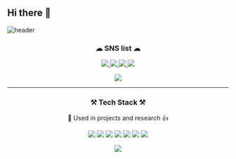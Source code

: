 ## Hi there 👋
![header](https://capsule-render.vercel.app/api?type=waving&color=auto&height=300&section=header&text=Welcome&fontSize=90&animation=fadeIn&fontAlignY=38&desc=cereal-with-water's%20GitHub%20Profile&descAlignY=51&descAlign=62) 

<h3 align="center">☁ SNS list ☁</h3>

<p align="center">
  <a href="https://www.linkedin.com/in/aiden-kim-531107249/" target="_blank">
    <img src="https://img.shields.io/badge/LinkedIn-0A66C2?style=flat-square&logo=linkedin&logoColor=white"/>
  </a>
  <a href="https://hashnode.com/@cerealwithwater" target="_blank">
  <img src="https://img.shields.io/badge/hashnode-2962FF?style=flat-square&logo=hashnode&logoColor=white"/>
  </a>
  <a href="https://nedia-2c9.tistory.com/" target="_blank">
  <img src="https://img.shields.io/badge/Tistory-FF5A00?style=flat-square&logo=tistory&logoColor=white"/>
  </a>
  <a href="https://www.instagram.com/aidenkm_/" target="_blank">
    <img src="https://img.shields.io/badge/Instagram-E4405F?style=flat-square&logo=instagram&logoColor=white"/>
  </a>
</p>

<p align="center">
  <img src="https://visitor-badge.laobi.icu/badge?page_id=cereal-with-water.cereal-with-water" />
</p>





---

<h3 align="center">⚒ Tech Stack ⚒</h3>
<p align="center">🔑 Used in projects and research 👍</p>

<p align="center">
  <img src="https://img.shields.io/badge/Python-3776AB?style=for-the-badge&logo=python&logoColor=white"/>
  <img src="https://img.shields.io/badge/OpenCV-5C3EE8?style=for-the-badge&logo=opencv&logoColor=white"/>
  <img src="https://img.shields.io/badge/TensorFlow-FF6F00?style=for-the-badge&logo=tensorflow&logoColor=white"/>
  <img src="https://img.shields.io/badge/Keras-D00000?style=for-the-badge&logo=keras&logoColor=white"/>
  <img src="https://img.shields.io/badge/Unity-000000?style=for-the-badge&logo=unity&logoColor=white"/>
  <img src="https://img.shields.io/badge/CSharp-239120?style=for-the-badge&logo=csharp&logoColor=white"/>
  <img src="https://img.shields.io/badge/MySQL-4479A1?style=for-the-badge&logo=mysql&logoColor=white"/>
</p>


<p align="center">
  <img src="https://github-readme-stats.vercel.app/api?username=cereal-with-water&show_icons=true&theme=tokyonight" />
</p>
